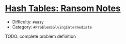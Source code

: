 # [Hash Tables: Ransom Notes](https://www.hackerrank.com/challenges/ctci-ransom-note)

- Difficulty:  `#easy`
- Category: `#ProblemSolvingIntermediate`

TODO: complete problem definition
